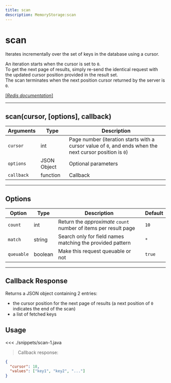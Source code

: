 ```yaml
---
title: scan
description: MemoryStorage:scan
---
```


# scan

Iterates incrementally over the set of keys in the database using a cursor.

An iteration starts when the cursor is set to `0`.  
To get the next page of results, simply re-send the identical request with the updated cursor position provided in the result set.  
The scan terminates when the next position cursor returned by the server is `0`.

[[_Redis documentation_]](https://redis.io/commands/scan)

---

## scan(cursor, [options], callback)

| Arguments  | Type        | Description                                                                                              |
| ---------- | ----------- | -------------------------------------------------------------------------------------------------------- |
| `cursor`   | int         | Page number (iteration starts with a cursor value of `0`, and ends when the next cursor position is `0`) |
| `options`  | JSON Object | Optional parameters                                                                                      |
| `callback` | function    | Callback                                                                                                 |

---

## Options

| Option     | Type    | Description                                                      | Default |
| ---------- | ------- | ---------------------------------------------------------------- | ------- |
| `count`    | int     | Return the _approximate_ `count` number of items per result page | `10`    |
| `match`    | string  | Search only for field names matching the provided pattern        | `*`     |
| `queuable` | boolean | Make this request queuable or not                                | `true`  |

---

## Callback Response

Returns a JSON object containing 2 entries:

- the cursor position for the next page of results (a next position of `0` indicates the end of the scan)
- a list of fetched keys

## Usage

<<< ./snippets/scan-1.java

> Callback response:

```json
{
  "cursor": 18,
  "values": ["key1", "key2", "..."]
}
```
